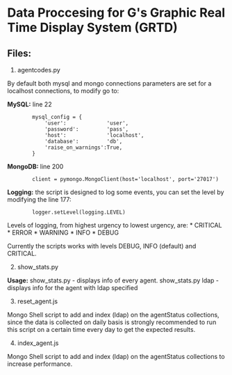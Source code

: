 # Data Proccesing for G's Graphic Real Time Display System (GRTD)

## Files:

1. agentcodes.py

By default both mysql and mongo connections parameters are set for a localhost connections, to modify go to:

**MySQL:** line 22
```
		mysql_config = {
		    'user':             'user',
		    'password':         'pass',
		    'host':             'localhost',
		    'database':         'db',
		    'raise_on_warnings':True,
		}
```
**MongoDB:** line 200
```
		client = pymongo.MongoClient(host='localhost', port='27017')
```
**Logging:** the script is designed to log some events, you can set the level by modifying the line 177:
```
		logger.setLevel(logging.LEVEL)
```
Levels of logging, from highest urgency to lowest urgency, are:
	    * CRITICAL
	    * ERROR
	    * WARNING
	    * INFO
	    * DEBUG

Currently the scripts works with levels DEBUG, INFO (default) and CRITICAL.


2. show_stats.py

**Usage:**
    show_stats.py - displays info of every agent.
    show_stats.py ldap - displays info for the agent with ldap specified



3. reset_agent.js

Mongo Shell script to add and index (ldap) on the agentStatus collections, since the data is collected on daily basis is strongly recommended to run this script on a certain time every day to get the expected results.


4. index_agent.js

Mongo Shell script to add and index (ldap) on the agentStatus collections to increase performance.